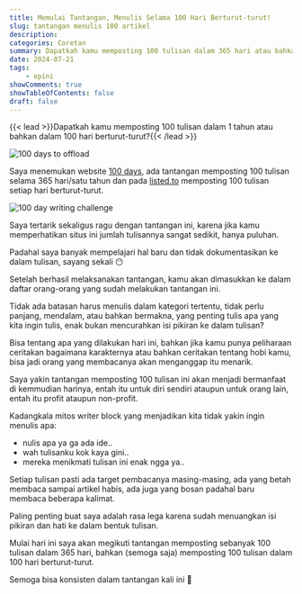```yaml
---
title: Memulai Tantangan, Menulis Selama 100 Hari Berturut-turut!
slug: tantangan menulis 100 artikel
description: 
categories: Coretan
summary: Dapatkah kamu memposting 100 tulisan dalam 365 hari atau bahkan dalam 100 hari berturut-turut? Sepertinya ini hal yang perlu untuk kamu coba, melawan mitos mental writers block.
date: 2024-07-21
tags: 
    - opini
showComments: true
showTableOfContents: false
draft: false
---
```


{{< lead >}}Dapatkah kamu memposting 100 tulisan dalam 1 tahun atau bahkan dalam 100 hari berturut-turut?{{< /lead >}}

![100 days to offload](/img/challenge-writing/100days.png)

Saya menemukan website [100 days](https://100daystooffload.com), ada tantangan memposting 100 tulisan selama 365 hari/satu tahun dan pada [listed.to](https://listed.to/@Listed/5202/100-day-writing-challenge) memposting 100 tulisan setiap hari berturut-turut. 

![100 day writing challenge](/img/challenge-writing/listed.png)

Saya tertarik sekaligus ragu dengan tantangan ini, karena jika kamu memperhatikan situs ini jumlah tulisannya sangat sedikit, hanya puluhan.

Padahal saya banyak mempelajari hal baru dan tidak dokumentasikan ke dalam tulisan, sayang sekali 😶

Setelah berhasil melaksanakan tantangan, kamu akan dimasukkan ke dalam daftar orang-orang yang sudah melakukan tantangan ini.

Tidak ada batasan harus menulis dalam kategori tertentu, tidak perlu panjang, mendalam, atau bahkan bermakna, yang penting tulis apa yang kita ingin tulis, enak bukan mencurahkan isi pikiran ke dalam tulisan?

Bisa tentang apa yang dilakukan hari ini, bahkan jika kamu punya peliharaan ceritakan bagaimana karakternya atau bahkan ceritakan tentang hobi kamu, bisa jadi orang yang membacanya akan menganggap itu menarik.

Saya yakin tantangan memposting 100 tulisan ini akan menjadi bermanfaat di kemmudian harinya, entah itu untuk diri sendiri ataupun untuk orang lain, entah itu profit ataupun non-profit.

Kadangkala mitos writer block yang menjadikan kita tidak yakin ingin menulis apa:
* nulis apa ya ga ada ide..
* wah tulisanku kok kaya gini..
* mereka menikmati tulisan ini enak ngga ya..

Setiap tulisan pasti ada target pembacanya masing-masing, ada yang betah membaca sampai artikel habis, ada juga yang bosan padahal baru membaca beberapa kalimat.

Paling penting buat saya adalah rasa lega karena sudah menuangkan isi pikiran dan hati ke dalam bentuk tulisan. 

Mulai hari ini saya akan megikuti tantangan memposting sebanyak 100 tulisan dalam 365 hari, bahkan (semoga saja) memposting 100 tulisan dalam 100 hari berturut-turut.

Semoga bisa konsisten dalam tantangan kali ini 🙂
